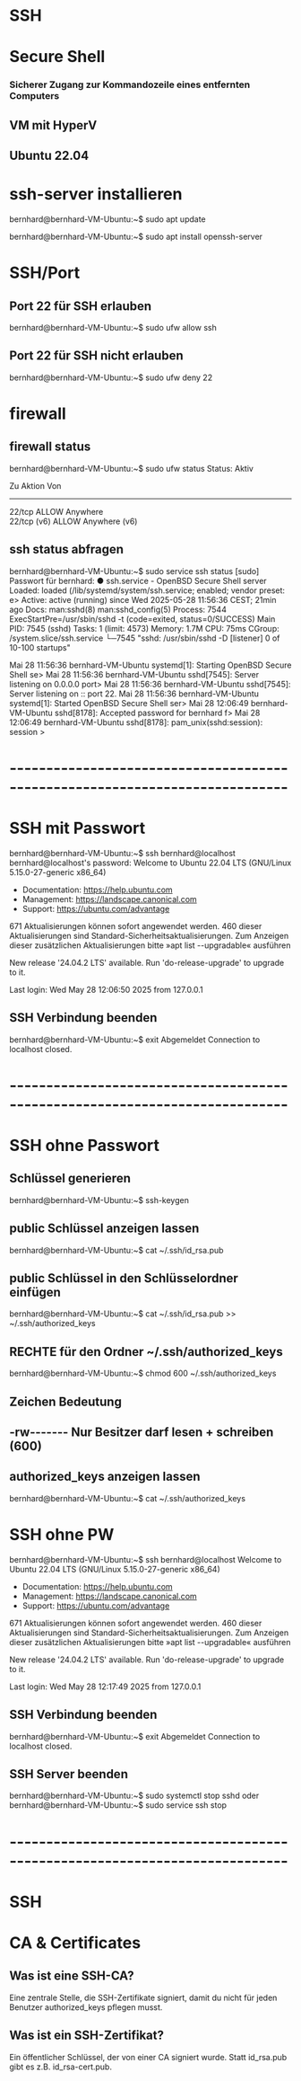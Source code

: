 # SSH	
# Secure Shell	
### Sicherer Zugang zur Kommandozeile eines entfernten Computers

## VM mit HyperV
## Ubuntu 22.04

# ssh-server installieren
bernhard@bernhard-VM-Ubuntu:~$ sudo apt update

bernhard@bernhard-VM-Ubuntu:~$ sudo apt install openssh-server

# SSH/Port
## Port 22 für SSH erlauben
bernhard@bernhard-VM-Ubuntu:~$ sudo ufw allow ssh

## Port 22 für SSH nicht erlauben
bernhard@bernhard-VM-Ubuntu:~$ sudo ufw deny 22

# firewall
## firewall status
bernhard@bernhard-VM-Ubuntu:~$ sudo ufw status
Status: Aktiv

Zu                         Aktion      Von
--                         ------      ---
22/tcp                     ALLOW       Anywhere                  
22/tcp (v6)                ALLOW       Anywhere (v6)     

## ssh status abfragen
bernhard@bernhard-VM-Ubuntu:~$ sudo service ssh status
[sudo] Passwort für bernhard: 
● ssh.service - OpenBSD Secure Shell server
     Loaded: loaded (/lib/systemd/system/ssh.service; enabled; vendor preset: e>
     Active: active (running) since Wed 2025-05-28 11:56:36 CEST; 21min ago
       Docs: man:sshd(8)
             man:sshd_config(5)
    Process: 7544 ExecStartPre=/usr/sbin/sshd -t (code=exited, status=0/SUCCESS)
   Main PID: 7545 (sshd)
      Tasks: 1 (limit: 4573)
     Memory: 1.7M
        CPU: 75ms
     CGroup: /system.slice/ssh.service
             └─7545 "sshd: /usr/sbin/sshd -D [listener] 0 of 10-100 startups"

Mai 28 11:56:36 bernhard-VM-Ubuntu systemd[1]: Starting OpenBSD Secure Shell se>
Mai 28 11:56:36 bernhard-VM-Ubuntu sshd[7545]: Server listening on 0.0.0.0 port>
Mai 28 11:56:36 bernhard-VM-Ubuntu sshd[7545]: Server listening on :: port 22.
Mai 28 11:56:36 bernhard-VM-Ubuntu systemd[1]: Started OpenBSD Secure Shell ser>
Mai 28 12:06:49 bernhard-VM-Ubuntu sshd[8178]: Accepted password for bernhard f>
Mai 28 12:06:49 bernhard-VM-Ubuntu sshd[8178]: pam_unix(sshd:session): session >

# ----------------------------------------------------------------------------
# SSH mit Passwort
bernhard@bernhard-VM-Ubuntu:~$ ssh bernhard@localhost
bernhard@localhost's password: 
Welcome to Ubuntu 22.04 LTS (GNU/Linux 5.15.0-27-generic x86_64)

 * Documentation:  https://help.ubuntu.com
 * Management:     https://landscape.canonical.com
 * Support:        https://ubuntu.com/advantage

671 Aktualisierungen können sofort angewendet werden.
460 dieser Aktualisierungen sind Standard-Sicherheitsaktualisierungen.
Zum Anzeigen dieser zusätzlichen Aktualisierungen bitte »apt list --upgradable« ausführen

New release '24.04.2 LTS' available.
Run 'do-release-upgrade' to upgrade to it.

Last login: Wed May 28 12:06:50 2025 from 127.0.0.1

## SSH Verbindung beenden
bernhard@bernhard-VM-Ubuntu:~$ exit
Abgemeldet
Connection to localhost closed.

# ----------------------------------------------------------------------------
# SSH ohne Passwort

## Schlüssel generieren
bernhard@bernhard-VM-Ubuntu:~$ ssh-keygen

## public Schlüssel anzeigen lassen 
bernhard@bernhard-VM-Ubuntu:~$ cat ~/.ssh/id_rsa.pub

## public Schlüssel in den Schlüsselordner einfügen
bernhard@bernhard-VM-Ubuntu:~$ cat ~/.ssh/id_rsa.pub >> ~/.ssh/authorized_keys

## RECHTE für den Ordner ~/.ssh/authorized_keys
bernhard@bernhard-VM-Ubuntu:~$ chmod 600 ~/.ssh/authorized_keys

## Zeichen     Bedeutung
## -rw-------  Nur Besitzer darf lesen + schreiben (600)

## authorized_keys anzeigen lassen
bernhard@bernhard-VM-Ubuntu:~$ cat ~/.ssh/authorized_keys

# SSH ohne PW
bernhard@bernhard-VM-Ubuntu:~$ ssh bernhard@localhost
Welcome to Ubuntu 22.04 LTS (GNU/Linux 5.15.0-27-generic x86_64)

 * Documentation:  https://help.ubuntu.com
 * Management:     https://landscape.canonical.com
 * Support:        https://ubuntu.com/advantage

671 Aktualisierungen können sofort angewendet werden.
460 dieser Aktualisierungen sind Standard-Sicherheitsaktualisierungen.
Zum Anzeigen dieser zusätzlichen Aktualisierungen bitte »apt list --upgradable« ausführen

New release '24.04.2 LTS' available.
Run 'do-release-upgrade' to upgrade to it.

Last login: Wed May 28 12:17:49 2025 from 127.0.0.1

## SSH Verbindung beenden
bernhard@bernhard-VM-Ubuntu:~$ exit
Abgemeldet
Connection to localhost closed.

## SSH Server beenden
bernhard@bernhard-VM-Ubuntu:~$ sudo systemctl stop sshd
oder
bernhard@bernhard-VM-Ubuntu:~$ sudo service ssh stop


# ----------------------------------------------------------------------------
# SSH
# CA & Certificates

## Was ist eine SSH-CA?
Eine zentrale Stelle, die SSH-Zertifikate signiert, damit du nicht für jeden Benutzer authorized_keys pflegen musst.

## Was ist ein SSH-Zertifikat?
Ein öffentlicher Schlüssel, der von einer CA signiert wurde. 
Statt id_rsa.pub gibt es z.B. id_rsa-cert.pub.